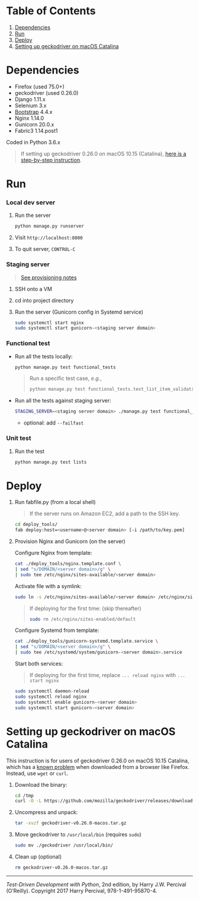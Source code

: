 # Table of Contents
1. [Dependencies](README.md#dependencies)
2. [Run](README.md#run)
3. [Deploy](README.md#deploy)
4. [Setting up geckodriver on macOS Catalina](README.md#setting-up-geckodriver-on-macos-catalina)

# Dependencies

* Firefox (used 75.0+)
* geckodriver (used 0.26.0)
* Django 1.11.x
* Selenium 3.x
* [Bootstrap](https://getbootstrap.com/) 4.4.x
* Nginx 1.14.0
* Gunicorn 20.0.x
* Fabric3 1.14.post1

Coded in Python 3.6.x

> If setting up geckodriver 0.26.0 on macOS 10.15 (Catalina), [here is a step-by-step instruction](README.md#setting-up-geckodriver-on-macos-catalina).

# Run

### Local dev server

1. Run the server

    ```bash
    python manage.py runserver
    ```

2. Visit `http://localhost:8000`

3. To quit server, `CONTROL-C`

### Staging server

> [See provisioning notes](deploy_tools/provisioning_notes.md)

1. SSH onto a VM
2. cd into project directory
3. Run the server (Gunicorn config in Systemd service)

    ```bash
    sudo systemctl start nginx
    sudo systemctl start gunicorn-<staging server domain>
    ```

### Functional test

* Run all the tests locally:

    ```bash
    python manage.py test functional_tests
    ```

    > Run a specific test case, *e.g.*,
    > 
    > ```bash
    > python manage.py test functional_tests.test_list_item_validation
    > ```

* Run all the tests against staging server:

    ```bash
    STAGING_SERVER=<staging server domain> ./manage.py test functional_tests
    ```

    * optional: add `--failfast`

### Unit test

1. Run the test

    ```bash
    python manage.py test lists
    ```

# Deploy

1. Run fabfile.py (from a local shell)

    > If the server runs on Amazon EC2, add a path to the SSH key.

    ```bash
    cd deploy_tools/
    fab deploy:host=<username>@<server domain> [-i /path/to/key.pem]
    ```

2. Provision Nginx and Gunicorn (on the server)

    Configure Nginx from template:

    ```bash
    cat ./deploy_tools/nginx.template.conf \
    | sed "s/DOMAIN/<server domain>/g" \
    | sudo tee /etc/nginx/sites-available/<server domain>
    ```

    Activate file with a symlink:

    ```bash
    sudo ln -s /etc/nginx/sites-available/<server domain> /etc/nginx/sites-enabled/<server domain>
    ```

    > If deploying for the first time: (skip thereafter)
    >
    > ```bash
    > sudo rm /etc/nginx/sites-enabled/default
    > ```

    Configure Systemd from template:
    
    ```bash
    cat ./deploy_tools/gunicorn-systemd.template.service \
    | sed "s/DOMAIN/<server domain>/g" \
    | sudo tee /etc/systemd/system/gunicorn-<server domain>.service
    ```

    Start both services:

    > If deploying for the first time, replace `... reload nginx` with `... start nginx`

    ```bash
    sudo systemctl daemon-reload
    sudo systemctl reload nginx
    sudo systemctl enable gunicorn-<server domain>
    sudo systemctl start gunicorn-<server domain>
    ```

# Setting up geckodriver on macOS Catalina

This instruction is for users of geckodriver 0.26.0 on macOS 10.15 Catalina, which has a [known problem](https://github.com/mozilla/geckodriver/releases/tag/v0.26.0) when downloaded from a browser like Firefox. Instead, use `wget` or `curl`.

1. Download the binary:

    ```bash
    cd /tmp
    curl -O -L https://github.com/mozilla/geckodriver/releases/download/v0.26.0/geckodriver-v0.26.0-macos.tar.gz
    ```


2. Uncompress and unpack:

    ```bash
    tar -xvzf geckodriver-v0.26.0-macos.tar.gz
    ```


3. Move geckodriver to `/usr/local/bin` (requires `sudo`)

    ```bash
    sudo mv ./geckodriver /usr/local/bin/
    ```

4. Clean up (optional)

    ```bash
    rm geckodriver-v0.26.0-macos.tar.gz
    ```

---

*Test-Driven Development with Python*, 2nd edition, by Harry J.W. Percival (O’Reilly). Copyright 2017 Harry Percival, 978-1-491-95870-4.
